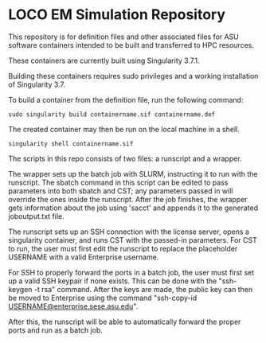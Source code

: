 # LOCO EM Simulation Repository

This repository is for definition files and other associated files for ASU software containers intended to be built and transferred to HPC resources.

These containers are currently built using Singularity 3.7.1.

Building these containers requires sudo privileges and a working installation of Singularity 3.7.

To build a container from the definition file, run the following command:

```shell
sudo singularity build containername.sif containername.def
```

The created container may then be run on the local machine in a shell.

```shell
singularity shell containername.sif
```

The scripts in this repo consists of two files: a runscript and a wrapper. 

The wrapper sets up the batch job with SLURM, instructing it to run with the runscript. The sbatch command in this script can be edited to pass parameters into both sbatch and CST; any parameters passed in will override the ones inside the runscript. After the job finishes, the wrapper gets information about the job using 'sacct' and appends it to the generated joboutput.txt file.

The runscript sets up an SSH connection with the license server, opens a singularity container, and runs CST with the passed-in parameters. For CST to run, the user must first edit the runscript to replace the placeholder USERNAME with a valid Enterprise username.

For SSH to properly forward the ports in a batch job, the user must first set up a valid SSH keypair if none exists. This can be done with the "ssh-keygen -t rsa" command. After the keys are made, the public key can then be moved to Enterprise using the command "ssh-copy-id USERNAME@enterprise.sese.asu.edu".

After this, the runscript will be able to automatically forward the proper ports and run as a batch job.




